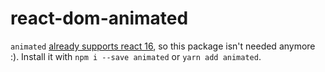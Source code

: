 # react-dom-animated

`animated` [already supports react 16](https://github.com/animatedjs/animated/pull/80), so this
package isn't needed anymore :). Install it with `npm i --save animated` or `yarn add animated`.
